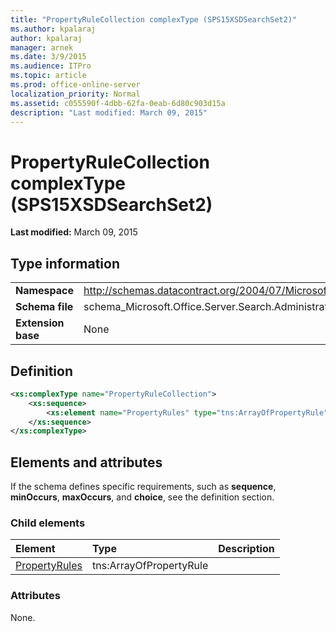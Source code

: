 ```yaml
---
title: "PropertyRuleCollection complexType (SPS15XSDSearchSet2)"
ms.author: kpalaraj
author: kpalaraj
manager: arnek
ms.date: 3/9/2015
ms.audience: ITPro
ms.topic: article
ms.prod: office-online-server
localization_priority: Normal
ms.assetid: c055590f-4dbb-62fa-0eab-6d80c903d15a
description: "Last modified: March 09, 2015"
---
```


# PropertyRuleCollection complexType (SPS15XSDSearchSet2)

 **Last modified:** March 09, 2015 
  
## Type information

|||
|:-----|:-----|
|**Namespace** <br/> |http://schemas.datacontract.org/2004/07/Microsoft.Office.Server.Search.Administration  <br/> |
|**Schema file** <br/> |schema_Microsoft.Office.Server.Search.Administration.xsd  <br/> |
|**Extension base** <br/> |None  <br/> |
   
## Definition

```XML
<xs:complexType name="PropertyRuleCollection">
    <xs:sequence>
        <xs:element name="PropertyRules" type="tns:ArrayOfPropertyRule" minOccurs="0"></xs:element>
    </xs:sequence>
</xs:complexType>

```

## Elements and attributes

If the schema defines specific requirements, such as **sequence**, **minOccurs**, **maxOccurs**, and **choice**, see the definition section. 
  
### Child elements

|**Element**|**Type**|**Description**|
|:-----|:-----|:-----|
|[PropertyRules](propertyrules-element-propertyrulecollection-complextypesps15xsdsearchset2.md) <br/> |tns:ArrayOfPropertyRule  <br/> ||
   
### Attributes

None.
  

